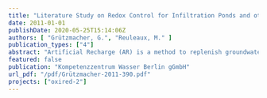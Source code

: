 ```yaml
---
title: "Literature Study on Redox Control for Infiltration Ponds and other Subsurface Systems"
date: 2011-01-01
publishDate: 2020-05-25T15:14:06Z
authors: [ "Grützmacher, G.", "Reuleaux, M." ]
publication_types: ["4"]
abstract: "Artificial Recharge (AR) is a method to replenish groundwater in case of insufficient water availability or poor quality. For drinking water production, AR is often used as water purification step to avoid direct surface water abstraction. Besides physical filtration, purification is achieved through chemical processes like precipitation, sorption and (bio-) degradation. These are usually closely linked to redox conditions. It is the activity of micro-organisms and related chemical reactions that change the redox conditions, which in turn control the presence of substances and therefore the water quality. Typical pollutants in surface water that need to be addressed are organic compounds (e.g. pharmaceutical residues or pesticides), pathogens and heavy metals. The purpose of this report is to introduce the theoretical background on redox zoning in infiltration ponds and to review publications in the search for applicable methods capable of controlling redox conditions. This shall serve as basis for further laboratory and technical scale experiments in the course of the OXIRED project. The “optimal redox zonation” for maximum removal of redox-dependent substances is a concept with the aim of defining optimum residence times based on the degradation kinetics of contaminants in the source water: If substances or substance groups that show enhanced removal under anoxic to anaerobic conditions are not present in the source water at drinking water relevant concentrations, anoxic to anaerobic conditions should be avoided in order not to mobilize iron and other inorganic trace elements. Maximum benefit for aerobic subsurface passage is reached after 30 d, for anoxic / anaerobic subsurface passage after 100 d. However, already 15 d of aerobic and 2 d of anoxic / anaerobic passage lead to substantial removal or redox-sensitive substances or substance groups. The main drivers for redox zonation in AR systems are the availability of oxidizing agents (oxygen, nitrate), of reducing agents (organic matter, reduced mineral phases), of nutrients, the biological activity (in infiltration pond and subsurface), and the residence time. These drivers are in turn controlled by many natural, site-specific (exogenous) and design & operation-related (decision) variables. Exogenous variables are e.g. aquifer geochemistry, temperature or natural groundwater recharge whereas the decision variables comprise factors such as pond geometry, distance between pond and well, well depth, pumping rate etc. Theoretically, a wide range of possibilities could be applied to adjust the infiltration pond, the hyporheic zone and the subsurface passage, but only few seem technically feasible. These are e.g. the control of sunlight and temperature in the infiltration pond and upper sediment, the control of water movement in the pond to avoid excessive algal growth while enriching the water with oxygen. For the same reason nutrients could be added or avoided, influencing biomass production. Specific filter material could be used with defined content and characteristic of organic carbon to serve as electron acceptors. Infiltration rates could be controlled by adjusting the hydraulic head in order to enhance the formation of an unsaturated zone. Further downstream the application of redox controlling substances via injection wells could be possible, as well as controlling the residence times by adjusting pumping rates or creating hydraulic barrier wells at different distances from infiltration pond. For newly constructed AR systems the well field design (pond geometry, distance between pond and well, well depth) could be optimized with respect to redox zonation, as long as the other requirements (mainly sufficient production rates) are met. No examples for redox control in infiltration ponds were identified. Therefore, two examples of redox control measures are described: the first serves an artificial reoxidation of a polluted aquifer “BIOXWAND®” and the second provides injection of treated water to influence the redox conditions in the aquifer “Vyridox” and “Nitridox”."
featured: false
publication: "Kompetenzzentrum Wasser Berlin gGmbH"
url_pdf: "/pdf/Grützmacher-2011-390.pdf"
projects: ["oxired-2"]
---
```


